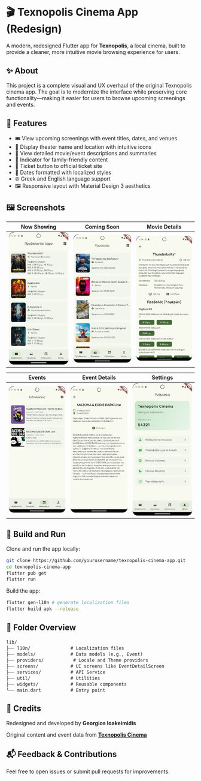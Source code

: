 # 🎬 Texnopolis Cinema App (Redesign)

A modern, redesigned Flutter app for **Texnopolis**, a local cinema, built to provide a cleaner, more intuitive movie browsing experience for users.

## ✨ About

This project is a complete visual and UX overhaul of the original Texnopolis cinema app. The goal is to modernize the interface while preserving core functionality—making it easier for users to browse upcoming screenings and events.

## 📱 Features

* 🎟️ View upcoming screenings with event titles, dates, and venues
* 📍 Display theater name and location with intuitive icons
* 🧾 View detailed movie/event descriptions and summaries
* 👶 Indicator for family-friendly content
* 🔗 Ticket button to official ticket site
* 📆 Dates formatted with localized styles
* 🌐 Greek and English language support
* 🖼️ Responsive layout with Material Design 3 aesthetics

## 🖼️ Screenshots

| Now Showing | Coming Soon | Movie Details |
|-------------|--------------|--------------|
| ![Now Showing](screenshots\now_showing.png) | ![Coming Soon](screenshots/coming_soon.png) | ![Movie Details](screenshots/movie_details.png) |

| Events | Event Details | Settings |
|-------------|--------------|--------------|
| ![Events](screenshots\events.png) | ![Event Details](screenshots/event_details.png) | ![Settings](screenshots/settings.png) |



## 🚀 Build and Run

Clone and run the app locally:

```bash
git clone https://github.com/yourusername/texnopolis-cinema-app.git
cd texnopolis-cinema-app
flutter pub get
flutter run
```

Build the app:

```bash
flutter gen-l10n # generate localization files
flutter build apk --release
```

## 📂 Folder Overview

```
lib/
├── l10n/               # Localization files
├── models/             # Data models (e.g., Event)
├── providers/           # Locale and Theme providers
├── screens/            # UI screens like EventDetailScreen
├── services/           # API Service
├── util/               # Utilities
├── widgets/            # Reusable components
└── main.dart           # Entry point
```

## 🙌 Credits

Redesigned and developed by **Georgios Ioakeimidis**

Original content and event data from [**Texnopolis Cinema**](https://www.texnopolis.net/)


## 📬 Feedback & Contributions

Feel free to open issues or submit pull requests for improvements.

